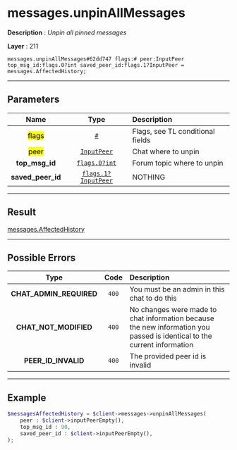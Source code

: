 # messages.unpinAllMessages

**Description** : *Unpin all pinned messages*

**Layer** : 211

```tl
messages.unpinAllMessages#62dd747 flags:# peer:InputPeer top_msg_id:flags.0?int saved_peer_id:flags.1?InputPeer = messages.AffectedHistory;
```

---

## Parameters

| Name | Type | Description |
| :---: | :---: | :--- |
| <mark>flags</mark> | [`#`](type/#) | Flags, see TL conditional fields |
| <mark>peer</mark> | [`InputPeer`](type/InputPeer) | Chat where to unpin |
| **top_msg_id** | [`flags.0?int`](type/int) | Forum topic where to unpin |
| **saved_peer_id** | [`flags.1?InputPeer`](type/InputPeer) | NOTHING |

---

## Result

[messages.AffectedHistory](type/messages.AffectedHistory)

---

## Possible Errors

| Type | Code | Description |
| :---: | :---: | :--- |
| **CHAT_ADMIN_REQUIRED** | `400` | You must be an admin in this chat to do this |
| **CHAT_NOT_MODIFIED** | `400` | No changes were made to chat information because the new information you passed is identical to the current information |
| **PEER_ID_INVALID** | `400` | The provided peer id is invalid |

---

## Example

```php
$messagesAffectedHistory = $client->messages->unpinAllMessages(
	peer : $client->inputPeerEmpty(),
	top_msg_id : 90,
	saved_peer_id : $client->inputPeerEmpty(),
);
```